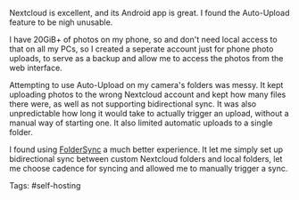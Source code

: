 Nextcloud is excellent, and its Android app is great.  I found the Auto-Upload feature to be nigh unusable.

I have 20GiB+ of photos on my phone, so and don't need local access to that on all my PCs, so I created a seperate account just for phone photo uploads, to serve as a backup and allow me to access the photos from the web interface.

Attempting to use Auto-Upload on my camera's folders was messy.  It kept uploading photos to the wrong Nextcloud account and kept how many files there were, as well as not supporting bidirectional sync.  It was also unpredictable how long it would take to actually trigger an upload, without a manual way of starting one.  It also limited automatic uploads to a single folder.

I found using [FolderSync](https://www.tacit.dk/foldersync) a much better experience.  It let me simply set up bidirectional sync between custom Nextcloud folders and local folders, let me choose cadence for syncing and allowed me to manually trigger a sync.

Tags: #self-hosting 